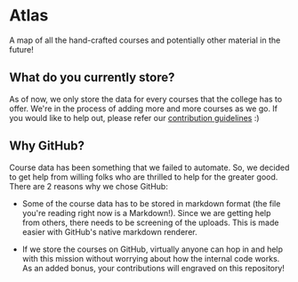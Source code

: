 # Atlas

A map of all the hand-crafted courses and potentially other material in the future!

## What do you currently store?

As of now, we only store the data for every courses that the college has to offer. We're in the process of adding more and more courses as we go. If you would like to help out, please refer our [contribution guidelines](/courses/CONTRIBUTING.md) :)

## Why GitHub?

Course data has been something that we failed to automate. So, we decided to get help from willing folks who are thrilled to help for the greater good. There are 2 reasons why we chose GitHub:

- Some of the course data has to be stored in markdown format (the file you're reading right now is a Markdown!). Since we are getting help from others, there needs to be screening of the uploads. This is made easier with GitHub's native markdown renderer.

- If we store the courses on GitHub, virtually anyone can hop in and help with this mission without worrying about how the internal code works. As an added bonus, your contributions will engraved on this repository!

